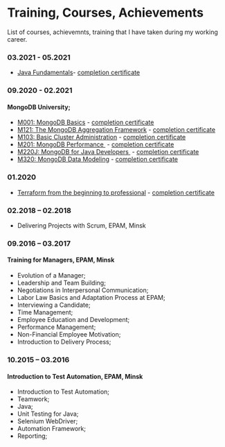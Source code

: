 # Training, Courses, Achievements
List of courses, achievemnts, training that I have taken during my working career.

### 03.2021 - 05.2021
* [Java Fundamentals](https://www.it-academy.by/)- [completion certificate](certs/)

### 09.2020 - 02.2021
#### MongoDB University;
* [M001: MongoDB Basics](https://university.mongodb.com/courses/M001/about) - [completion certificate](certs/M001_proof_of_completion.jpeg)
* [M121: The MongoDB Aggregation Framework](https://university.mongodb.com/courses/M121/about) - [completion certificate](certs/M121_proof_of_completion.jpeg)
* [M103: Basic Cluster Administration](https://university.mongodb.com/courses/M103/about) - [completion certificate](certs/M103_proof_of_completion.jpeg)
* [M201: MongoDB Performance ](https://university.mongodb.com/courses/M201/about) - [completion certificate](certs/M201_proof_of_completion.jpeg)
* [M220J: MongoDB for Java Developers ](https://university.mongodb.com/courses/M220J/about) - [completion certificate](certs/M220J_proof_of_completion.jpeg)
* [M320: MongoDB Data Modeling](https://university.mongodb.com/courses/M320/about) - [completion certificate](certs/M320_proof_of_completion.jpeg)

### 01.2020
* [Terraform from the beginning to professional](https://www.udemy.com/course/rus-terraform/) - [completion certificate](https://udemy-certificate.s3.amazonaws.com/image/UC-11F0ROJU.jpg)

### 02.2018 – 02.2018	
* Delivering Projects with Scrum, EPAM, Minsk

### 09.2016 – 03.2017
#### Training for Managers, EPAM, Minsk
* Evolution of a Manager;
* Leadership and Team Building;
* Negotiations in Interpersonal Communication; 
* Labor Law Basics and Adaptation Process at EPAM;
* Interviewing a Candidate;
* Time Management;
* Employee Education and Development;
* Performance Management;
* Non-Financial Employee Motivation;
* Introduction to Delivery Process;

### 10.2015 – 03.2016
#### Introduction to Test Automation, EPAM, Minsk
* Introduction to Test Automation;
* Teamwork;  
* Java;
* Unit Testing for Java; 
* Selenium WebDriver;
* Automation Framework;
* Reporting;
